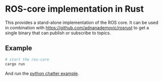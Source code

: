 # ROS-core implementation in Rust

This provides a stand-alone implementation of the ROS core. It can be used
in combination with https://github.com/adnanademovic/rosrust to get a single
binary that can publish or subscribe to topics.

## Example

```bash
# start the ros-core
cargo run
```

And run the [python chatter example](http://wiki.ros.org/ROS/Tutorials/WritingPublisherSubscriber%28python%29).

